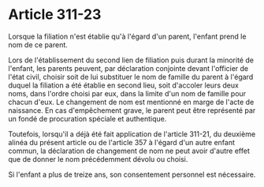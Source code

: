# Article 311-23

<p>Lorsque la filiation n'est établie qu'à l'égard d'un parent, l'enfant prend le nom de ce parent. </p><p>Lors de l'établissement du second lien de filiation puis durant la minorité de l'enfant, les parents peuvent, par déclaration conjointe devant l'officier de l'état civil, choisir soit de lui substituer le nom de famille du parent à l'égard duquel la filiation a été établie en second lieu, soit d'accoler leurs deux noms, dans l'ordre choisi par eux, dans la limite d'un nom de famille pour chacun d'eux. Le changement de nom est mentionné en marge de l'acte de naissance. En cas d'empêchement grave, le parent peut être représenté par un fondé de procuration spéciale et authentique. </p><p>Toutefois, lorsqu'il a déjà été fait application de l'article 311-21, du deuxième alinéa du présent article ou de l'article 357 à l'égard d'un autre enfant commun, la déclaration de changement de nom ne peut avoir d'autre effet que de donner le nom précédemment dévolu ou choisi. </p><p>Si l'enfant a plus de treize ans, son consentement personnel est nécessaire.</p>